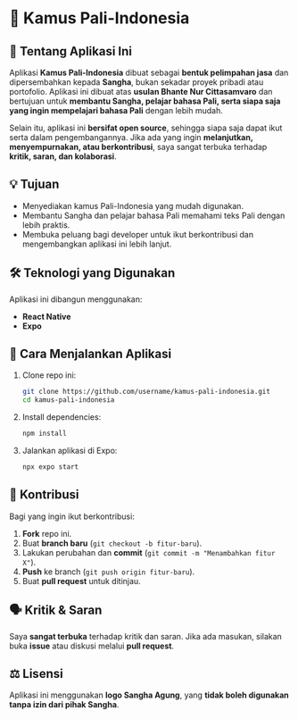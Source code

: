 # 📱 Kamus Pali-Indonesia  

## 📖 Tentang Aplikasi Ini  
Aplikasi **Kamus Pali-Indonesia** dibuat sebagai **bentuk pelimpahan jasa** dan dipersembahkan kepada **Sangha**, bukan sekadar proyek pribadi atau portofolio. Aplikasi ini dibuat atas **usulan Bhante Nur Cittasamvaro** dan bertujuan untuk **membantu Sangha, pelajar bahasa Pali, serta siapa saja yang ingin mempelajari bahasa Pali** dengan lebih mudah.  

Selain itu, aplikasi ini **bersifat open source**, sehingga siapa saja dapat ikut serta dalam pengembangannya. Jika ada yang ingin **melanjutkan, menyempurnakan, atau berkontribusi**, saya sangat terbuka terhadap **kritik, saran, dan kolaborasi**.  

## 💡 Tujuan  
- Menyediakan kamus Pali-Indonesia yang mudah digunakan.  
- Membantu Sangha dan pelajar bahasa Pali memahami teks Pali dengan lebih praktis.  
- Membuka peluang bagi developer untuk ikut berkontribusi dan mengembangkan aplikasi ini lebih lanjut.  

## 🛠 Teknologi yang Digunakan  
Aplikasi ini dibangun menggunakan:  
- **React Native**  
- **Expo**  

## 📲 Cara Menjalankan Aplikasi  
1. Clone repo ini:  
   ```sh
   git clone https://github.com/username/kamus-pali-indonesia.git
   cd kamus-pali-indonesia
   ```  
2. Install dependencies:  
   ```sh
   npm install
   ```  
3. Jalankan aplikasi di Expo:  
   ```sh
   npx expo start
   ```  

## 🤝 Kontribusi  
Bagi yang ingin ikut berkontribusi:  
1. **Fork** repo ini.  
2. Buat **branch baru** (`git checkout -b fitur-baru`).  
3. Lakukan perubahan dan **commit** (`git commit -m "Menambahkan fitur X"`).  
4. **Push** ke branch (`git push origin fitur-baru`).  
5. Buat **pull request** untuk ditinjau.  

## 🗣 Kritik & Saran  
Saya **sangat terbuka** terhadap kritik dan saran. Jika ada masukan, silakan buka **issue** atau diskusi melalui **pull request**.  

## ⚖️ Lisensi  
Aplikasi ini menggunakan **logo Sangha Agung**, yang **tidak boleh digunakan tanpa izin dari pihak Sangha**.  
